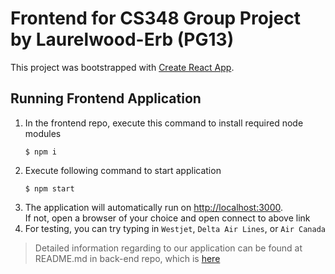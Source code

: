 # Frontend for CS348 Group Project by Laurelwood-Erb (PG13)

This project was bootstrapped with [Create React App](https://github.com/facebook/create-react-app).

## Running Frontend Application

1. In the frontend repo,  execute this command to install required node modules
    ```
    $ npm i
    ```
2. Execute following command to start application
    ```
    $ npm start
    ```
3. The application will automatically run on <a href="http://localhost:3000 ">http://localhost:3000</a>. \
    If not, open a browser of your choice and open connect to above link
4. For testing, you can try typing in `Westjet`, `Delta Air Lines`, or `Air Canada`

> Detailed information regarding to our application can be found at README.md in back-end repo, which is <a href="https://github.com/laurelwood-erb/cs348-backend">here</a>